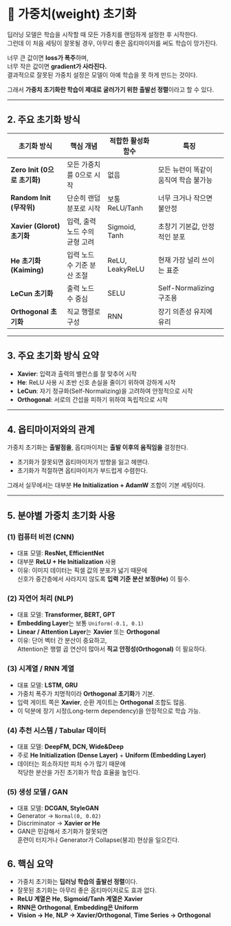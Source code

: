 # 🧩 가중치(weight) 초기화

딥러닝 모델은 학습을 시작할 때 모든 가중치를 랜덤하게 설정한 후 시작한다.  
그런데 이 처음 세팅이 잘못될 경우, 아무리 좋은 옵티마이저를 써도 학습이 망가진다.

너무 큰 값이면 **loss가 폭주**하며,  
너무 작은 값이면 **gradient가 사라진다.**  
결과적으로 잘못된 가중치 설정은 모델이 아예 학습을 못 하게 만드는 것이다.

그래서 **가중치 초기화란 학습이 제대로 굴러가기 위한 출발선 정렬**이라고 할 수 있다.

---

## 2. 주요 초기화 방식

| 초기화 방식 | 핵심 개념 | 적합한 활성화 함수 | 특징 |
|--------------|------------|------------------|------|
| **Zero Init (0으로 초기화)** | 모든 가중치를 0으로 시작 | 없음 | 모든 뉴런이 똑같이 움직여 학습 불가능 |
| **Random Init (무작위)** | 단순히 랜덤 분포로 시작 | 보통 ReLU/Tanh | 너무 크거나 작으면 불안정 |
| **Xavier (Glorot) 초기화** | 입력, 출력 노드 수의 균형 고려 | Sigmoid, Tanh | 초창기 기본값, 안정적인 분포 |
| **He 초기화 (Kaiming)** | 입력 노드 수 기준 분산 조절 | ReLU, LeakyReLU | 현재 가장 널리 쓰이는 표준 |
| **LeCun 초기화** | 출력 노드 수 중심 | SELU | Self-Normalizing 구조용 |
| **Orthogonal 초기화** | 직교 행렬로 구성 | RNN | 장기 의존성 유지에 유리 |

---

## 3. 주요 초기화 방식 요약

- **Xavier**: 입력과 출력의 밸런스를 잘 맞추어 시작  
- **He**: ReLU 사용 시 초반 신호 손실을 줄이기 위하여 강하게 시작  
- **LeCun**: 자기 정규화(Self-Normalizing)을 고려하여 안정적으로 시작  
- **Orthogonal**: 서로의 간섭을 피하기 위하여 독립적으로 시작  

---

## 4. 옵티마이저와의 관계

가중치 초기화는 **출발점을**, 옵티마이저는 **출발 이후의 움직임을** 결정한다.  

- 초기화가 잘못되면 옵티마이저가 방향을 잃고 헤맨다.  
- 초기화가 적절하면 옵티마이저가 부드럽게 수렴한다.  

그래서 실무에서는 대부분 **He Initialization + AdamW** 조합이 기본 세팅이다.

---

## 5. 분야별 가중치 초기화 사용

### (1) 컴퓨터 비전 (CNN)
- 대표 모델: **ResNet, EfficientNet**  
- 대부분 **ReLU + He Initialization** 사용  
- 이유: 이미지 데이터는 픽셀 값의 분포가 넓기 때문에  
  신호가 중간층에서 사라지지 않도록 **입력 기준 분산 보정(He)** 이 필수.  



### (2) 자연어 처리 (NLP)
- 대표 모델: **Transformer, BERT, GPT**  
- **Embedding Layer**는 보통 `Uniform(-0.1, 0.1)`  
- **Linear / Attention Layer**는 **Xavier** 또는 **Orthogonal**  
- 이유: 단어 벡터 간 분산이 중요하고,  
  Attention은 행렬 곱 연산이 많아서 **직교 안정성(Orthogonal)** 이 필요하다.  



### (3) 시계열 / RNN 계열
- 대표 모델: **LSTM, GRU**  
- 가중치 폭주가 치명적이라 **Orthogonal 초기화**가 기본.  
- 입력 게이트 쪽은 **Xavier**, 순환 게이트는 **Orthogonal** 조합도 많음.  
- 이 덕분에 장기 시정(Long-term dependency)을 안정적으로 학습 가능.  



### (4) 추천 시스템 / Tabular 데이터
- 대표 모델: **DeepFM, DCN, Wide&Deep**  
- 주로 **He Initialization (Dense Layer)** + **Uniform (Embedding Layer)**  
- 데이터는 희소하지만 피처 수가 많기 때문에  
  적당한 분산을 가진 초기화가 학습 효율을 높인다.  



### (5) 생성 모델 / GAN
- 대표 모델: **DCGAN, StyleGAN**  
- Generator → `Normal(0, 0.02)`  
- Discriminator → **Xavier or He**  
- GAN은 민감해서 초기화가 잘못되면  
  훈련이 터지거나 Generator가 Collapse(붕괴) 현상을 일으킨다.  



## 6. 핵심 요약

- 가중치 초기화는 **딥러닝 학습의 출발선 정렬**이다.  
- 잘못된 초기화는 아무리 좋은 옵티마이저로도 효과 없다.  
- **ReLU 계열은 He**, **Sigmoid/Tanh 계열은 Xavier**  
- **RNN은 Orthogonal**, **Embedding은 Uniform**  
- **Vision → He**, **NLP → Xavier/Orthogonal**, **Time Series → Orthogonal**
